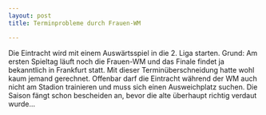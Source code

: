 ```yaml
---
layout: post
title: Terminprobleme durch Frauen-WM

---
```


Die Eintracht wird mit einem Auswärtsspiel in die 2. Liga starten. Grund: Am ersten Spieltag läuft noch die Frauen-WM und das Finale findet ja bekanntlich in Frankfurt statt. Mit dieser Terminüberschneidung hatte wohl kaum jemand gerechnet. Offenbar darf die Eintracht während der WM auch nicht am Stadion trainieren und muss sich einen Ausweichplatz suchen. Die Saison fängt schon bescheiden an, bevor die alte überhaupt richtig verdaut wurde...


